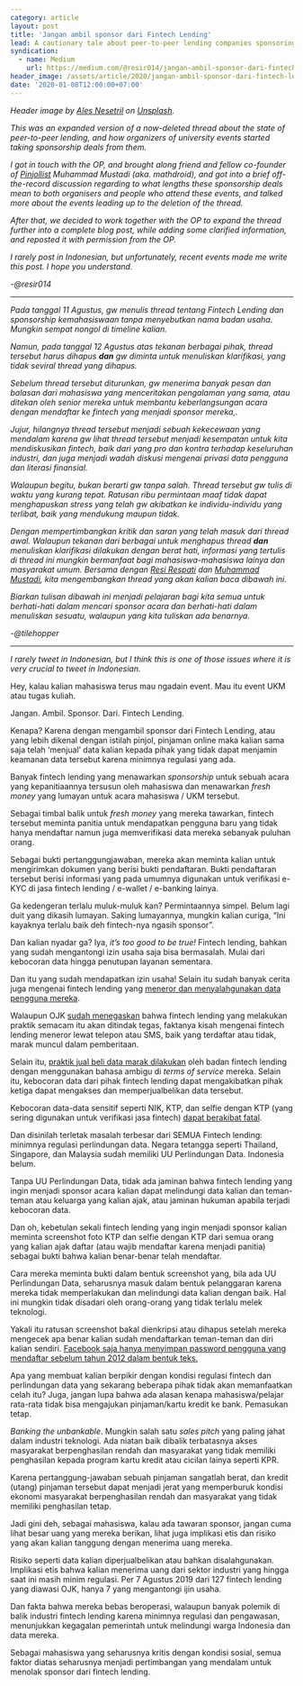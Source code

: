 ```yaml
---
category: article
layout: post
title: 'Jangan ambil sponsor dari Fintech Lending'
lead: A cautionary tale about peer-to-peer lending companies sponsoring university events, and what they can do with your personal data.
syndication:
  - name: Medium
    url: https://medium.com/@resir014/jangan-ambil-sponsor-dari-fintech-lending-ef8611858bab
header_image: /assets/article/2020/jangan-ambil-sponsor-dari-fintech-lending/ales-nesetril-ex_p4AaBxbs-unsplash.jpg
date: '2020-01-08T12:00:00+07:00'
---
```


<em>Header image by [Ales Nesetril](https://unsplash.com/@alesnesetril) on [Unsplash](https://unsplash.com/s/photos/credit-card).</em>

_This was an expanded version of a now-deleted thread about the state of peer-to-peer lending, and how organizers of university events started taking sponsorship deals from them._

_I got in touch with the OP, and brought along friend and fellow co-founder of [Pinjollist](https://pinjollist.now.sh/) Muhammad Mustadi (aka. mathdroid), and got into a brief off-the-record discussion regarding to what lengths these sponsorship deals mean to both organisers and people who attend these events, and talked more about the events leading up to the deletion of the thread._

_After that, we decided to work together with the OP to expand the thread further into a complete blog post, while adding some clarified information, and reposted it with permission from the OP._

_I rarely post in Indonesian, but unfortunately, recent events made me write this post. I hope you understand._

_-@resir014_

---

_Pada tanggal 11 Agustus, gw menulis thread tentang Fintech Lending dan sponsorship kemahasiswaan tanpa menyebutkan nama badan usaha. Mungkin sempat nongol di timeline kalian._

_Namun, pada tanggal 12 Agustus atas tekanan berbagai pihak, thread tersebut harus dihapus **dan** gw diminta untuk menuliskan klarifikasi, yang tidak seviral thread yang dihapus._

_Sebelum thread tersebut diturunkan, gw menerima banyak pesan dan balasan dari mahasiswa yang menceritakan pengalaman yang sama, atau ditekan oleh senior mereka untuk membantu keberlangsungan acara dengan mendaftar ke fintech yang menjadi sponsor mereka,._

_Jujur, hilangnya thread tersebut menjadi sebuah kekecewaan yang mendalam karena gw lihat thread tersebut menjadi kesempatan untuk kita mendiskusikan fintech, baik dari yang pro dan kontra terhadap keseluruhan industri, dan juga menjadi wadah diskusi mengenai privasi data pengguna dan literasi finansial._

_Walaupun begitu, bukan berarti gw tanpa salah. Thread tersebut gw tulis di waktu yang kurang tepat. Ratusan ribu permintaan maaf tidak dapat menghapuskan stress yang telah gw akibatkan ke individu-individu yang terlibat, baik yang mendukung maupun tidak._

_Dengan mempertimbangkan kritik dan saran yang telah masuk dari thread awal. Walaupun tekanan dari berbagai untuk menghapus thread **dan** menuliskan klarifikasi dilakukan dengan berat hati, informasi yang tertulis di thread ini mungkin bermanfaat bagi mahasiswa-mahasiswa lainya dan masyarakat umum. Bersama dengan [Resi Respati](https://twitter.com/resir014) dan [Muhammad Mustadi](https://twitter.com/mathdroid), kita mengembangkan thread yang akan kalian baca dibawah ini._

_Biarkan tulisan dibawah ini menjadi pelajaran bagi kita semua untuk berhati-hati dalam mencari sponsor acara dan berhati-hati dalam menuliskan sesuatu, walaupun yang kita tuliskan ada benarnya._

_-@tilehopper_

---

_I rarely tweet in Indonesian, but I think this is one of those issues where it is very crucial to tweet in Indonesian._

Hey, kalau kalian mahasiswa terus mau ngadain event. Mau itu event UKM atau tugas kuliah.

Jangan. Ambil. Sponsor. Dari. Fintech Lending.

Kenapa? Karena dengan mengambil sponsor dari Fintech Lending, atau yang lebih dikenal dengan istilah pinjol, pinjaman online maka kalian sama saja telah ‘menjual’ data kalian kepada pihak yang tidak dapat menjamin keamanan data tersebut karena minimnya regulasi yang ada.

Banyak fintech lending yang menawarkan _sponsorship_ untuk sebuah acara yang kepanitiaannya tersusun oleh mahasiswa dan menawarkan _fresh money_ yang lumayan untuk acara mahasiswa / UKM tersebut.

Sebagai timbal balik untuk _fresh money_ yang mereka tawarkan, fintech tersebut meminta panitia untuk mendapatkan pengguna baru yang tidak hanya mendaftar namun juga memverifikasi data mereka sebanyak puluhan orang.

Sebagai bukti pertanggungjawaban, mereka akan meminta kalian untuk mengirimkan dokumen yang berisi bukti pendaftaran. Bukti pendaftaran tersebut berisi informasi yang pada umumnya digunakan untuk verifikasi e-KYC di jasa fintech lending / e-wallet / e-banking lainya.

Ga kedengeran terlalu muluk-muluk kan? Permintaannya simpel. Belum lagi duit yang dikasih lumayan. Saking lumayannya, mungkin kalian curiga, “Ini kayaknya terlalu baik deh fintech-nya ngasih sponsor”.

Dan kalian nyadar ga? Iya, _it’s too good to be true!_ Fintech lending, bahkan yang sudah mengantongi izin usaha saja bisa bermasalah. Mulai dari kebocoran data hingga penutupan layanan sementara.

Dan itu yang sudah mendapatkan izin usaha! Selain itu sudah banyak cerita juga mengenai fintech lending yang [meneror dan menyalahgunakan data pengguna mereka](https://www.cnnindonesia.com/nasional/20190729195831-12-416565/polisi-usut-kasus-utang-wanita-berujung-teror-fintech).

Walaupun OJK [sudah menegaskan](https://www.cnbcindonesia.com/tech/20190923122915-37-101403/soal-teror-debt-collector-fintech-ojk-platform-bisa-ditutup) bahwa fintech lending yang melakukan praktik semacam itu akan ditindak tegas, faktanya kisah mengenai fintech lending meneror lewat telepon atau SMS, baik yang terdaftar atau tidak, marak muncul dalam pemberitaan.

Selain itu, [praktik jual beli data marak dilakukan](https://twitter.com/hendralm/status/1154462944240910336) oleh badan fintech lending dengan menggunakan bahasa ambigu di _terms of service_ mereka. Selain itu, kebocoran data dari pihak fintech lending dapat mengakibatkan pihak ketiga dapat mengakses dan memperjualbelikan data tersebut.

Kebocoran data-data sensitif seperti NIK, KTP, dan selfie dengan KTP (yang sering digunakan untuk verifikasi jasa fintech) [dapat berakibat fatal](https://twitter.com/tilehopper/status/1204775166581993472).

Dan disinilah terletak masalah terbesar dari SEMUA Fintech lending: minimnya regulasi perlindungan data. Negara tetangga seperti Thailand, Singapore, dan Malaysia sudah memiliki UU Perlindungan Data. Indonesia belum.

Tanpa UU Perlindungan Data, tidak ada jaminan bahwa fintech lending yang ingin menjadi sponsor acara kalian dapat melindungi data kalian dan teman-teman atau keluarga yang kalian ajak, atau jaminan hukuman apabila terjadi kebocoran data.

Dan oh, kebetulan sekali fintech lending yang ingin menjadi sponsor kalian meminta screenshot foto KTP dan selfie dengan KTP dari semua orang yang kalian ajak daftar (atau wajib mendaftar karena menjadi panitia) sebagai bukti bahwa kalian benar-benar telah mendaftar.

Cara mereka meminta bukti dalam bentuk screenshot yang, bila ada UU Perlindungan Data, seharusnya masuk dalam bentuk pelanggaran karena mereka tidak memperlakukan dan melindungi data kalian dengan baik. Hal ini mungkin tidak disadari oleh orang-orang yang tidak terlalu melek teknologi.

Yakali itu ratusan screenshot bakal dienkripsi atau dihapus setelah mereka mengecek apa benar kalian sudah mendaftarkan teman-teman dan diri kalian sendiri. [Facebook saja hanya menyimpan password pengguna yang mendaftar sebelum tahun 2012 dalam bentuk teks.](https://krebsonsecurity.com/2019/03/facebook-stored-hundreds-of-millions-of-user-passwords-in-plain-text-for-years/)

Apa yang membuat kalian berpikir dengan kondisi regulasi fintech dan perlindungan data yang sekarang beberapa pihak tidak akan memanfaatkan celah itu? Juga, jangan lupa bahwa ada alasan kenapa mahasiswa/pelajar rata-rata tidak bisa mengajukan pinjaman/kartu kredit ke bank. Pemasukan tetap.

_Banking the unbankable_. Mungkin salah satu _sales pitch_ yang paling jahat dalam industri teknologi. Ada niatan baik dibalik terbatasnya akses masyarakat berpenghasilan rendah dan masyarakat yang tidak memiliki penghasilan kepada program kartu kredit atau cicilan lainya seperti KPR.

Karena pertanggung-jawaban sebuah pinjaman sangatlah berat, dan kredit (utang) pinjaman tersebut dapat menjadi jerat yang memperburuk kondisi ekonomi masyarakat berpenghasilan rendah dan masyarakat yang tidak memiliki penghasilan tetap.

Jadi gini deh, sebagai mahasiswa, kalau ada tawaran sponsor, jangan cuma lihat besar uang yang mereka berikan, lihat juga implikasi etis dan risiko yang akan kalian tanggung dengan menerima uang mereka.

Risiko seperti data kalian diperjualbelikan atau bahkan disalahgunakan. Implikasi etis bahwa kalian menerima uang dari sektor industri yang hingga saat ini masih minim regulasi. Per 7 Agustus 2019 dari 127 fintech lending yang diawasi OJK, hanya 7 yang mengantongi ijin usaha.

Dan fakta bahwa mereka bebas beroperasi, walaupun banyak polemik di balik industri fintech lending karena minimnya regulasi dan pengawasan, menunjukkan kegagalan pemerintah untuk melindungi warga Indonesia dan data mereka.

Sebagai mahasiswa yang seharusnya kritis dengan kondisi sosial, semua faktor diatas seharusnya menjadi pertimbangan yang mendalam untuk menolak sponsor dari fintech lending.
